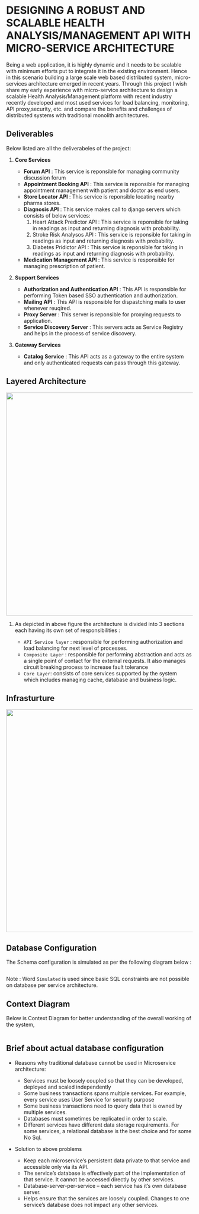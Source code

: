 # DESIGNING A ROBUST AND SCALABLE HEALTH ANALYSIS/MANAGEMENT API WITH MICRO-SERVICE ARCHITECTURE
Being a web application, it is highly dynamic and it needs to be scalable with minimum efforts put to integrate it in the existing environment. Hence in this scenario building a large scale web based distributed system, micro-services architecture emerged in recent years. Through this project I wish share my early experience with micro-service architecture to design a scalable Health Analysis/Management platform with recent industry recently developed and most used services for load balancing, monitoring, API proxy,security, etc. and compare the benefits and challenges of distributed systems with traditional monolith architectures.

## Deliverables
Below listed are all the deliverabeles of the project:

1. **Core Services**
    - **Forum API** : This service is reponsible for managing community discussion forum
    - **Appointment Booking API** : This service is reponsible for managing appointment management with patient and doctor as end users.
    - **Store Locator API** : This service is reponsible locating nearby pharma stores.
    - **Diagnosis API** : This service makes call to django servers which consists of below services:
        1. Heart Attack Predictor API : This service is reponsible for taking in readings as input and returning diagnosis with probability.
        2. Stroke Risk Analysos API : This service is reponsible for taking in readings as input and returning diagnosis with probability.
        3. Diabetes Pridictor API : This service is reponsible for taking in readings as input and returning diagnosis with probability.
    - **Medication Management API** : This service is responsible for managing prescription of patient.  

2. **Support Services**
    - **Authorization and Authentication API** : This API is responsible for performing Token based SSO authentication and authorization.
    - **Mailing API** : This API is responsible for dispastching mails to user whenever reuqired.
    - **Proxy Server** : This server is reponsible for proxying requests to application.
    - **Service Discovery Server** : This servers acts as Service Registry and helps in the process of service discovery.

3. **Gateway Services**
    - **Catalog Service** : This API acts as a gateway to the entire system and only authenticated requests can pass through this gateway.

## Layered Architecture
<div>
    <img src="https://raw.githubusercontent.com/arc-arnob/Healthe-master/main/images/architecturediav3.png" class="img-responsive" alt="" height = 600px width = 700px> 
</div>

1. As depicted in above figure the architecture is divided into 3 sections each having its own set of responsibilities :

    - `API Service layer` : responsible for performing authorization and load balancing for next level of processes.
    - `Composite Layer` : responsible for performing abstraction and acts as a single point of contact for the external requests. It also manages circuit breaking process to     increase fault tolerance
    - `Core Layer`: consists of core services supported by the system which includes managing cache, database and business logic.

## Infrasturture
<div>
    <img src="https://raw.githubusercontent.com/arc-arnob/Healthe-master/main/images/tools.png" class="img-responsive" alt="" height = 600px width = 700px> 
</div>

## Database Configuration
The Schema configuration is simulated as per the following diagram below :

<div>
    <img href="https://raw.githubusercontent.com/arc-arnob/Healthe-master/main/images/ER%20Diagram%20(1).png" src="https://raw.githubusercontent.com/arc-arnob/Healthe-master/main/images/ER%20Diagram%20(1).png" class="img-responsive" alt="" > 
</div>

Note : Word `Simulated` is used since basic SQL constraints are not possible on database per service architecture.

## Context Diagram 

Below is Context Diagram for better understanding of the overall working of the system,

<div>
    <img src="https://raw.githubusercontent.com/arc-arnob/Healthe-master/main/images/dfd_2.png" class="img-responsive" alt=""> 
</div>

## Brief about actual database configuration

 * Reasons why traditional database cannot be used in Microservice architecture:

    - Services must be loosely coupled so that they can be developed, deployed and scaled independently
    - Some business transactions spans multiple services. For example, every service uses User Service for security purpose
    - Some business transactions need to query data that is owned by multiple services.
    - Databases must sometimes be replicated in order to scale.
    - Different services have different data storage requirements. For some services, a relational database is the best choice and for some No Sql.

* Solution to above problems

    - Keep each microservice’s persistent data private to that service and accessible only via its API.
    - The service’s database is effectively part of the implementation of that service. It cannot be accessed directly by other services.
    - Database-server-per-service – each service has it’s own database server.
    - Helps ensure that the services are loosely coupled. Changes to one service’s database does not impact any other services.
